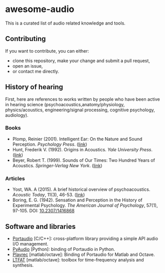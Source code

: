 # awesome-audio

This is a curated list of audio related knowledge and tools.

## Contributing

If you want to contribute, you can either:

- clone this repository, make your change and submit a pull request,
- open an issue,
- or contact me directly.

## History of hearing

First, here are references to works written by people who have been active in
hearing science (psychoacoustics,anatomy/physiology, physics/acoustics,
engineering/signal processing, cognitive psychology, audiology). 

### Books

- Plomp, Reinier (2001). Intelligent Ear: On the Nature and Sound Perception.
  *Psychology Press*. ([link][l3])
- Hunt, Frederik V. (1992). Origins in Acoustics. *Yale University Press*.
  ([link][l4])
- Beyer, Robert T. (1999). Sounds of Our Times: Two Hundred Years of Acoustics.
  *Springer-Verlag New York*. ([link][l5])

### Articles

- Yost, WA. A (2015). A brief historical overview of psychoacoustics.
  *Acoustic Today*, 11(3), 46-53. ([link][l1])
- Boring, E. G. (1942). Sensation and Perception in the History of Experimental
  Psychology. *The American Journal of Psychology*, 57(1), 97-105.
  DOI: [10.2307/1416868][l2]

## Software and libraries

- [Portaudio][l6] [C/C++]: cross-platform library providing a simple API audio I/O
  management.
- [PyAudio][l7] [Python]: binding of Portaudio in Python.
- [Playrec][l8] [matlab/octave]: Binding of Portaudio for Matlab and Octave.
- [LTFAT][l9] [matlab/octave]: toolbox for time-frequency analysis and synthesis.

[l1]: http://acousticstoday.org/wp-content/uploads/2015/08/Psychoacoustics-A-Brief-Historical-Overview.pdf 
[l2]: http://www.jstor.org/stable/1416868 
[l3]: https://www.amazon.com/Intelligent-Ear-Nature-Sound-Perception/dp/0805838678
[l4]: https://www.amazon.com/Origins-Acoustics-Science-Antiquity-Newton/dp/0300022204
[l5]: http://www.springer.com/gp/book/9780387984353

[l6]: http://portaudio.com/
[l7]: https://people.csail.mit.edu/hubert/pyaudio/
[l8]: http://www.playrec.co.uk/
[l9]: http://ltfat.github.io/
